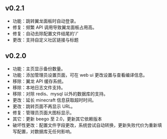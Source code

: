 ## v0.2.1

- 功能：跳转翼龙面板时自动登录。
- 修复：频繁 API 调用导致翼龙面板占用高。
- 修复：自动去除配置文件结尾的'/'
- 更改：支持自定义社区链接与标题

## v0.2.0

- 功能：主页显示备份数量。
- 功能：添加管理员设置页面，可在 web ui 更改设置与查看编译信息。
- 移除：翼龙 API 缓存系统。
- 移除：本地日志文件支持。
- 移除：对除 redis、mysql 以外的数据库的支持。
- 更改：延长 minecraft 信息获取超时时间。
- 更改：跳转页面不再显示 URL。
- 修复：管理员页面大图标显示。
- 其它：更新 beego 至 2.0，更新其它依赖版本
- 破坏性更改：配置文件字段更改，系统尝试自动转换，更新失败代价为重新填写配置，对数据库无任何影响。
